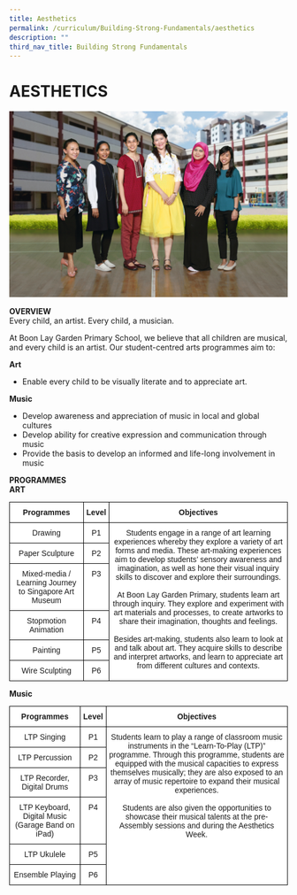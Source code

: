 ```yaml
---
title: Aesthetics
permalink: /curriculum/Building-Strong-Fundamentals/aesthetics
description: ""
third_nav_title: Building Strong Fundamentals
---
```

# AESTHETICS

![](/images/Art%20n%20Music%20Formal.jpg)

**OVERVIEW**<br>
Every child, an artist. Every child, a musician.

At Boon Lay Garden Primary School, we believe that all children are musical, and every child is an artist. Our student-centred arts programmes aim to:

**Art**
*	Enable every child to be visually literate and to appreciate art.

**Music**
*	Develop awareness and appreciation of music in local and global cultures
*	Develop ability for creative expression and communication through music
*	Provide the basis to develop an informed and life-long involvement in music

**PROGRAMMES**<br>
**ART**

<style type="text/css">
.tg  {border-collapse:collapse;border-spacing:0;}
.tg td{border-color:black;border-style:solid;border-width:1px;font-family:Arial, sans-serif;font-size:14px;
  overflow:hidden;padding:10px 5px;word-break:normal;}
.tg th{border-color:black;border-style:solid;border-width:1px;font-family:Arial, sans-serif;font-size:14px;
  font-weight:normal;overflow:hidden;padding:10px 5px;word-break:normal;}
.tg .tg-9hzb{background-color:#FFF;font-weight:bold;text-align:center;vertical-align:top}
.tg .tg-7yig{background-color:#FFF;text-align:center;vertical-align:top}
</style>
<table class="tg">
<thead>
  <tr>
    <th class="tg-9hzb">Programmes</th>
    <th class="tg-9hzb">Level</th>
    <th class="tg-9hzb">Objectives</th>
  </tr>
</thead>
<tbody>
  <tr>
    <td class="tg-7yig">Drawing</td>
    <td class="tg-7yig">P1</td>
    <td class="tg-7yig" rowspan="6">Students engage in a range of art learning experiences whereby they explore a variety of art forms and media. These art-making experiences aim to develop students’ sensory awareness and imagination, as well as hone their visual inquiry skills to discover and explore their surroundings.<br><br>At Boon Lay Garden Primary, students learn art through inquiry. They explore and experiment with art materials and processes, to create artworks to share their imagination, thoughts and feelings.<br><br>Besides art-making, students also learn to look at and talk about art. They acquire skills to describe and interpret artworks, and learn to appreciate art from different cultures and contexts.<br></td>
  </tr>
  <tr>
    <td class="tg-7yig">Paper Sculpture</td>
    <td class="tg-7yig">P2</td>
  </tr>
  <tr>
    <td class="tg-7yig">Mixed-media / Learning Journey to Singapore Art Museum</td>
    <td class="tg-7yig">P3</td>
  </tr>
  <tr>
    <td class="tg-7yig">Stopmotion Animation</td>
    <td class="tg-7yig">P4</td>
  </tr>
  <tr>
    <td class="tg-7yig">Painting</td>
    <td class="tg-7yig">P5</td>
  </tr>
  <tr>
    <td class="tg-7yig">Wire Sculpting</td>
    <td class="tg-7yig">P6</td>
  </tr>
</tbody>
</table>

**Music**

<style type="text/css">
.tg  {border-collapse:collapse;border-spacing:0;}
.tg td{border-color:black;border-style:solid;border-width:1px;font-family:Arial, sans-serif;font-size:14px;
  overflow:hidden;padding:10px 5px;word-break:normal;}
.tg th{border-color:black;border-style:solid;border-width:1px;font-family:Arial, sans-serif;font-size:14px;
  font-weight:normal;overflow:hidden;padding:10px 5px;word-break:normal;}
.tg .tg-9hzb{background-color:#FFF;font-weight:bold;text-align:center;vertical-align:top}
.tg .tg-7yig{background-color:#FFF;text-align:center;vertical-align:top}
</style>
<table class="tg">
<thead>
  <tr>
    <th class="tg-9hzb">Programmes</th>
    <th class="tg-9hzb">Level</th>
    <th class="tg-9hzb">Objectives</th>
  </tr>
</thead>
<tbody>
  <tr>
    <td class="tg-7yig">LTP Singing</td>
    <td class="tg-7yig">P1</td>
    <td class="tg-7yig" rowspan="6">Students learn to play a range of classroom music instruments in the “Learn-To-Play (LTP)” programme. Through this programme, students are equipped with the musical capacities to express themselves musically; they are also exposed to an array of music repertoire to expand their musical experiences.<br><br>Students are also given the opportunities to showcase their musical talents at the pre-Assembly sessions and during the Aesthetics Week.<br> </td>
  </tr>
  <tr>
    <td class="tg-7yig">LTP Percussion</td>
    <td class="tg-7yig">P2</td>
  </tr>
  <tr>
    <td class="tg-7yig">LTP Recorder, Digital Drums</td>
    <td class="tg-7yig">P3</td>
  </tr>
  <tr>
    <td class="tg-7yig">LTP Keyboard, Digital Music (Garage Band on iPad)</td>
    <td class="tg-7yig">P4</td>
  </tr>
  <tr>
    <td class="tg-7yig">LTP Ukulele</td>
    <td class="tg-7yig">P5</td>
  </tr>
  <tr>
    <td class="tg-7yig">Ensemble Playing</td>
    <td class="tg-7yig">P6</td>
  </tr>
</tbody>
</table>

